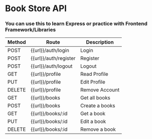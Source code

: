 # Book Store API

### You can use this to learn Express or practice with Frontend Framework/Libraries

| Method | Route                 | Description    |
| ------ | --------------------- | -------------- |
| POST   | {{url}}/auth/login    | Login          |
| POST   | {{url}}/auth/register | Register       |
| POST   | {{url}}/auth/logout   | Logout         |
| GET    | {{url}}/profile       | Read Profile   |
| PUT    | {{url}}/profile       | Edit Profile   |
| DELETE | {{url}}/profile       | Remove Account |
| GET    | {{url}}/books         | Get all books  |
| POST   | {{url}}/books         | Create a books |
| GET    | {{url}}/books/:id     | Get a book     |
| PUT    | {{url}}/books/:id     | Edit a book    |
| DELETE | {{url}}/books/:id     | Remove a book  |
